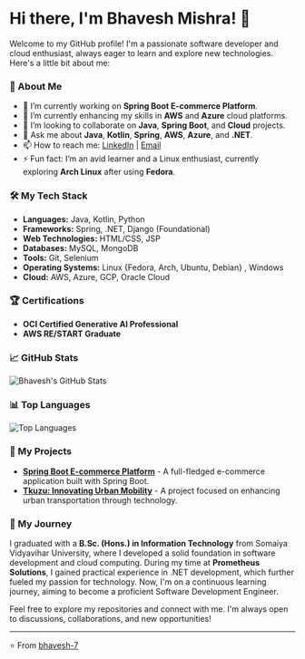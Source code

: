 # Hi there, I'm Bhavesh Mishra! 👋

Welcome to my GitHub profile! I'm a passionate software developer and cloud enthusiast, always eager to learn and explore new technologies. Here's a little bit about me:

### 🌟 About Me

- 🔭 I’m currently working on **Spring Boot E-commerce Platform**.
- 🌱 I’m currently enhancing my skills in **AWS** and **Azure** cloud platforms.
- 👯 I’m looking to collaborate on **Java**, **Spring Boot**, and **Cloud** projects.
- 💬 Ask me about **Java**, **Kotlin**, **Spring**, **AWS**, **Azure**, and **.NET**.
- 📫 How to reach me: [LinkedIn](https://linkedin.com/in/mishraBhavesh) | [Email](mailto:rohitommishra43@gmail.com)
- ⚡ Fun fact: I’m an avid learner and a Linux enthusiast, currently exploring **Arch Linux** after using **Fedora**.

### 🛠️ My Tech Stack

- **Languages:** Java, Kotlin, Python
- **Frameworks:** Spring, .NET, Django (Foundational)
- **Web Technologies:** HTML/CSS, JSP
- **Databases:** MySQL, MongoDB
- **Tools:** Git, Selenium
- **Operating Systems:** Linux {Fedora, Arch, Ubuntu, Debian} , Windows
- **Cloud:** AWS, Azure, GCP, Oracle Cloud

### 🏆 Certifications

- **OCI Certified Generative AI Professional**
- **AWS RE/START Graduate**

### 📈 GitHub Stats

![Bhavesh's GitHub Stats](https://github-readme-stats.vercel.app/api?username=bhavesh-7&show_icons=true&theme=radical)

### 📊 Top Languages

![Top Languages](https://github-readme-stats.vercel.app/api/top-langs/?username=bhavesh-7&layout=compact&theme=radical)

### 📂 My Projects

- [**Spring Boot E-commerce Platform**](https://github.com/bhavesh-7/spring-boot-ecommerce) - A full-fledged e-commerce application built with Spring Boot.
- [**Tkuzu: Innovating Urban Mobility**](https://github.com/bhavesh-7/TkuzuFinalYearProject) - A project focused on enhancing urban transportation through technology.

### 🚀 My Journey

I graduated with a **B.Sc. (Hons.) in Information Technology** from Somaiya Vidyavihar University, where I developed a solid foundation in software development and cloud computing. During my time at **Prometheus Solutions**, I gained practical experience in .NET development, which further fueled my passion for technology. Now, I'm on a continuous learning journey, aiming to become a proficient Software Development Engineer.

Feel free to explore my repositories and connect with me. I'm always open to discussions, collaborations, and new opportunities!

---

⭐️ From [bhavesh-7](https://github.com/bhavesh-7)
